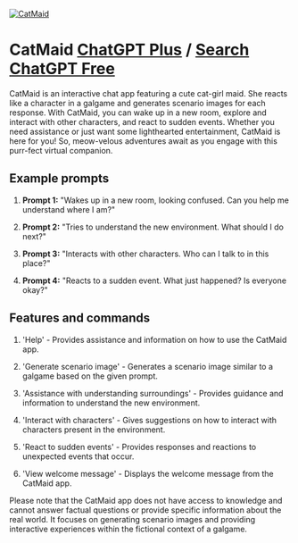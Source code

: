 
[![CatMaid](null)](https://chat.openai.com/g/g-OH049w462-catmaid)

# CatMaid [ChatGPT Plus](https://chat.openai.com/g/g-OH049w462-catmaid) / [Search ChatGPT Free](https://gptcall.net/index.html#/?search=CatMaid)

CatMaid is an interactive chat app featuring a cute cat-girl maid. She reacts like a character in a galgame and generates scenario images for each response. With CatMaid, you can wake up in a new room, explore and interact with other characters, and react to sudden events. Whether you need assistance or just want some lighthearted entertainment, CatMaid is here for you! So, meow-velous adventures await as you engage with this purr-fect virtual companion.

## Example prompts

1. **Prompt 1:** "Wakes up in a new room, looking confused. Can you help me understand where I am?"

2. **Prompt 2:** "Tries to understand the new environment. What should I do next?"

3. **Prompt 3:** "Interacts with other characters. Who can I talk to in this place?"

4. **Prompt 4:** "Reacts to a sudden event. What just happened? Is everyone okay?"

## Features and commands

1. 'Help' - Provides assistance and information on how to use the CatMaid app.

2. 'Generate scenario image' - Generates a scenario image similar to a galgame based on the given prompt.

3. 'Assistance with understanding surroundings' - Provides guidance and information to understand the new environment.

4. 'Interact with characters' - Gives suggestions on how to interact with characters present in the environment.

5. 'React to sudden events' - Provides responses and reactions to unexpected events that occur.

6. 'View welcome message' - Displays the welcome message from the CatMaid app.

Please note that the CatMaid app does not have access to knowledge and cannot answer factual questions or provide specific information about the real world. It focuses on generating scenario images and providing interactive experiences within the fictional context of a galgame.


